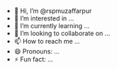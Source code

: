 - 👋 Hi, I’m @rspmuzaffarpur
- 👀 I’m interested in ...
- 🌱 I’m currently learning ...
- 💞️ I’m looking to collaborate on ...
- 📫 How to reach me ...
- 😄 Pronouns: ...
- ⚡ Fun fact: ...

<!---
rspmuzaffarpur/rspmuzaffarpur is a ✨ special ✨ repository because its `README.md` (this file) appears on your GitHub profile.
You can click the Preview link to take a look at your changes.
--->
